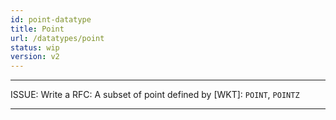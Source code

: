 ```yaml
---
id: point-datatype
title: Point
url: /datatypes/point
status: wip
version: v2
---
```


***
ISSUE: Write a RFC: A subset of point defined by [WKT]: `POINT`, `POINTZ`
***


